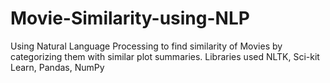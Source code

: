 # Movie-Similarity-using-NLP
 Using Natural Language Processing to find similarity of Movies by categorizing them with similar plot summaries.
 Libraries used NLTK, Sci-kit Learn, Pandas, NumPy
